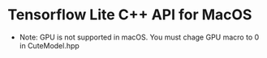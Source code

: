 # Tensorflow Lite C++ API for MacOS


* Note: GPU is not supported in macOS. You must chage GPU macro to 0 in CuteModel.hpp
